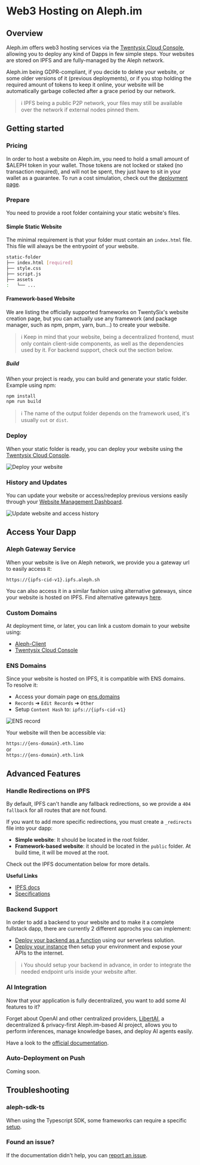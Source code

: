 # Web3 Hosting on Aleph.im

## Overview

Aleph.im offers web3 hosting services via the [Twentysix Cloud Console](https://console.twentysix.cloud/), allowing you to deploy any kind of Dapps in few simple steps. Your websites are stored on IPFS and are fully-managed by the Aleph network.

Aleph.im being GDPR-compliant, if you decide to delete your website, or some older versions of it (previous deployments), or if you stop holding the required amount of tokens to keep it online, your website will be automatically garbage collected after a grace period by our network.

> ℹ️ IPFS being a public P2P network, your files may still be available over the network if external nodes pinned them.

## Getting started

### Pricing

In order to host a website on Aleph.im, you need to hold a small amount of $ALEPH token in your wallet. Those tokens are not locked or staked (no transaction required), and will not be spent, they just have to sit in your wallet as a guarantee. To run a cost simulation, check out the [deployment page](https://console.twentysix.cloud/hosting/website/new/).

### Prepare

You need to provide a root folder containing your static website's files.

#### Simple Static Website

The minimal requirement is that your folder must contain an `index.html` file. This file will always be the entrypoint of your website.

```bash
static-folder
├── index.html [required]
├── style.css
├── script.js
├── assets
:   └── ...
```

#### Framework-based Website

We are listing the officially supported frameworks on TwentySix's website creation page, but you can actually use any framework (and package manager, such as npm, pnpm, yarn, bun...) to create your website.

> ℹ️ Keep in mind that your website, being a decentralized frontend, must only contain client-side components, as well as the dependencies used by it. For backend support, check out the section below.

##### Build

When your project is ready, you can build and generate your static folder.
Example using npm:

```bash
npm install
npm run build
```

> ℹ️ The name of the output folder depends on the framework used, it's usually `out` or `dist`.

### Deploy

When your static folder is ready, you can deploy your website using the [Twentysix Cloud Console](https://console.twentysix.cloud/hosting/website/new/).

![Deploy your website](../assets/images/console/deploy-website.png)

### History and Updates

You can update your website or access/redeploy previous versions easily through your [Website Management Dashboard](https://console.twentysix.cloud/hosting/website/).

![Update website and access history](../assets/images/console/update-website.png)

## Access Your Dapp

### Aleph Gateway Service

When your website is live on Aleph network, we provide you a gateway url to easily access it:

`https://{ipfs-cid-v1}.ipfs.aleph.sh`

You can also access it in a similar fashion using alternative gateways, since your website is hosted on IPFS.
Find alternative gateways [here](https://ipfs.github.io/public-gateway-checker/).

### Custom Domains

At deployment time, or later, you can link a custom domain to your website using:

- [Aleph-Client](aleph-client/index.md)
- [Twentysix Cloud Console](https://console.twentysix.cloud/settings/domain/new/)

### ENS Domains

Since your website is hosted on IPFS, it is compatible with ENS domains.<br>
To resolve it:

- Access your domain page on [ens.domains](https://app.ens.domains/)
- `Records` ➜ `Edit Records` ➜ `Other`
- Setup `Content Hash` to: `ipfs://{ipfs-cid-v1}`

![ENS record](../assets/images/console/ens-record.png)

Your website will then be accessible via:

`https://{ens-domain}.eth.limo`<br>
or<br>
`https://{ens-domain}.eth.link`

## Advanced Features

### Handle Redirections on IPFS

By default, IPFS can't handle any fallback redirections, so we provide a `404 fallback` for all routes that are not found.

If you want to add more specific redirections, you must create a `_redirects` file into your dapp:

- <b>Simple website</b>: It should be located in the root folder.
- <b>Framework-based website</b>: it should be located in the `public` folder. At build time, it will be moved at the root.

Check out the IPFS documentation below for more details.

<b>Useful Links</b>

- [IPFS docs](https://docs.ipfs.tech/how-to/websites-on-ipfs/redirects-and-custom-404s/)
- [Specifications](https://specs.ipfs.tech/http-gateways/web-redirects-file/)

### Backend Support

In order to add a backend to your website and to make it a complete fullstack dapp, there are currently 2 different approchs you can implement:

- [Deploy your backend as a function](webconsole/write_your_code.md) using our serverless solution.
- [Deploy your instance](../computing/index.md) then setup your environment and expose your APIs to the internet.

> ℹ️ You should setup your backend in advance, in order to integrate the needed endpoint urls inside your website after.

### AI Integration

Now that your application is fully decentralized, you want to add some AI features to it?

Forget about OpenAI and other centralized providers, [LibertAI](https://libertai.io/), a decentralized & privacy-first Aleph.im-based AI project, allows you to perform inferences, manage knowledge bases, and deploy AI agents easily.

Have a look to the [official documentation](https://docs.libertai.io/).

### Auto-Deployment on Push

Coming soon.

## Troubleshooting

### aleph-sdk-ts

When using the Typescript SDK, some frameworks can require a specific [setup](../libraries/typescript-sdk/troubleshooting.md).

### Found an issue?

If the documentation didn't help, you can [report an issue](https://github.com/aleph-im/support/issues).
